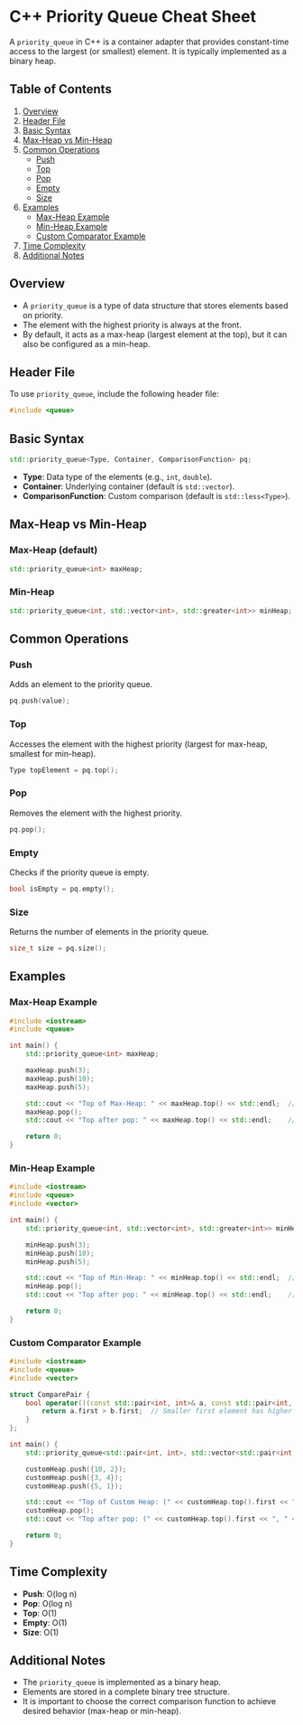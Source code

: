 # C++ Priority Queue Cheat Sheet

A `priority_queue` in C++ is a container adapter that provides constant-time access to the largest (or smallest) element. It is typically implemented as a binary heap.

## Table of Contents

1. [Overview](#overview)
2. [Header File](#header-file)
3. [Basic Syntax](#basic-syntax)
4. [Max-Heap vs Min-Heap](#max-heap-vs-min-heap)
5. [Common Operations](#common-operations)
   - [Push](#push)
   - [Top](#top)
   - [Pop](#pop)
   - [Empty](#empty)
   - [Size](#size)
6. [Examples](#examples)
   - [Max-Heap Example](#max-heap-example)
   - [Min-Heap Example](#min-heap-example)
   - [Custom Comparator Example](#custom-comparator-example)
7. [Time Complexity](#time-complexity)
8. [Additional Notes](#additional-notes)

## Overview

- A `priority_queue` is a type of data structure that stores elements based on priority.
- The element with the highest priority is always at the front.
- By default, it acts as a max-heap (largest element at the top), but it can also be configured as a min-heap.

## Header File

To use `priority_queue`, include the following header file:

```cpp
#include <queue>
```

## Basic Syntax

```cpp
std::priority_queue<Type, Container, ComparisonFunction> pq;
```

- **Type**: Data type of the elements (e.g., `int`, `double`).
- **Container**: Underlying container (default is `std::vector`).
- **ComparisonFunction**: Custom comparison (default is `std::less<Type>`).

## Max-Heap vs Min-Heap

### Max-Heap (default)

```cpp
std::priority_queue<int> maxHeap;
```

### Min-Heap

```cpp
std::priority_queue<int, std::vector<int>, std::greater<int>> minHeap;
```

## Common Operations

### Push

Adds an element to the priority queue.

```cpp
pq.push(value);
```

### Top

Accesses the element with the highest priority (largest for max-heap, smallest for min-heap).

```cpp
Type topElement = pq.top();
```

### Pop

Removes the element with the highest priority.

```cpp
pq.pop();
```

### Empty

Checks if the priority queue is empty.

```cpp
bool isEmpty = pq.empty();
```

### Size

Returns the number of elements in the priority queue.

```cpp
size_t size = pq.size();
```

## Examples

### Max-Heap Example

```cpp
#include <iostream>
#include <queue>

int main() {
    std::priority_queue<int> maxHeap;

    maxHeap.push(3);
    maxHeap.push(10);
    maxHeap.push(5);

    std::cout << "Top of Max-Heap: " << maxHeap.top() << std::endl;  // Output: 10
    maxHeap.pop();
    std::cout << "Top after pop: " << maxHeap.top() << std::endl;    // Output: 5

    return 0;
}
```

### Min-Heap Example

```cpp
#include <iostream>
#include <queue>
#include <vector>

int main() {
    std::priority_queue<int, std::vector<int>, std::greater<int>> minHeap;

    minHeap.push(3);
    minHeap.push(10);
    minHeap.push(5);

    std::cout << "Top of Min-Heap: " << minHeap.top() << std::endl;  // Output: 3
    minHeap.pop();
    std::cout << "Top after pop: " << minHeap.top() << std::endl;    // Output: 5

    return 0;
}
```

### Custom Comparator Example

```cpp
#include <iostream>
#include <queue>
#include <vector>

struct ComparePair {
    bool operator()(const std::pair<int, int>& a, const std::pair<int, int>& b) {
        return a.first > b.first;  // Smaller first element has higher priority
    }
};

int main() {
    std::priority_queue<std::pair<int, int>, std::vector<std::pair<int, int>>, ComparePair> customHeap;

    customHeap.push({10, 2});
    customHeap.push({3, 4});
    customHeap.push({5, 1});

    std::cout << "Top of Custom Heap: (" << customHeap.top().first << ", " << customHeap.top().second << ")" << std::endl;  // Output: (3, 4)
    customHeap.pop();
    std::cout << "Top after pop: (" << customHeap.top().first << ", " << customHeap.top().second << ")" << std::endl;  // Output: (5, 1)

    return 0;
}
```

## Time Complexity

- **Push**: O(log n)
- **Pop**: O(log n)
- **Top**: O(1)
- **Empty**: O(1)
- **Size**: O(1)

## Additional Notes

- The `priority_queue` is implemented as a binary heap.
- Elements are stored in a complete binary tree structure.
- It is important to choose the correct comparison function to achieve desired behavior (max-heap or min-heap).

